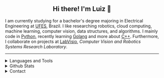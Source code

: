 <h2 align="center">Hi there! I'm Luiz 👋 </h1>

I am currently studying for a bachelor's degree majoring in Electrical Engineering at [UFES](https://www.ufes.br/), Brazil. I like researching robotics, cloud computing, machine learning, computer vision, data structures, and algorithms. I mainly code in [Python](https://www.python.org/), recently learning [Golang](https://go.dev/) and more about [C++](https://isocpp.org/). Furthermore, I collaborate on projects at [LabVisio](https://visio.ufes.br/), *Computer Vision and Robotics Systems Research Laboratory*.

---
<details>
    <summary> Languages and Tools </summary>
    <br>
        <p align="center">
            <a href="https://www.python.org/">
                <img src="https://cdn.jsdelivr.net/gh/devicons/devicon/icons/python/python-original.svg" alt="Python" height="40" width="40" />
            </a>
            <a href="https://www.gnu.org/software/gnu-c-manual/">
                <img src="https://cdn.jsdelivr.net/gh/devicons/devicon/icons/c/c-original.svg" alt="C" height="40" width="40" />
            </a>
            <a href="https://isocpp.org/">
                <img src="https://cdn.jsdelivr.net/gh/devicons/devicon/icons/cplusplus/cplusplus-original.svg" alt="Cpp" height="40" width="40" />
            </a>
            <a href="https://www.mathworks.com/products/matlab.html">
                <img src="https://cdn.jsdelivr.net/gh/devicons/devicon/icons/matlab/matlab-original.svg" alt="Matlab" height="40" width="40" />
            </a>
            <a href="https://www.markdownguide.org/">
                <img src="https://cdn.jsdelivr.net/gh/devicons/devicon/icons/markdown/markdown-original.svg" alt="Markdown" height="40" width="40" />
            </a>
            <a href="https://git-scm.com/">
                <img src="https://cdn.jsdelivr.net/gh/devicons/devicon/icons/git/git-original.svg" alt="Git" height="40" width="40" />
            </a>
            <a href="https://github.com/">
                <img src="https://cdn.jsdelivr.net/gh/devicons/devicon/icons/github/github-original.svg" alt="Github" height="40" width="40" />
            </a>
            <a href="https://www.vagrantup.com/">
                <img src="https://cdn.jsdelivr.net/gh/devicons/devicon/icons/vagrant/vagrant-original.svg" alt="Vagrant" height="40" width="40" />
            </a>
            <a href="https://www.docker.com/">
                <img src="https://cdn.jsdelivr.net/gh/devicons/devicon/icons/docker/docker-original.svg" alt="Docker" height="40" width="40" />
            </a>
            <a href="https://kubernetes.io/">
                <img src="https://cdn.jsdelivr.net/gh/devicons/devicon/icons/kubernetes/kubernetes-plain.svg" alt="Kubernetes" height="40" width="40" />
            </a>
            <a href="https://www.gnu.org/software/bash/">
                <img src="https://cdn.jsdelivr.net/gh/devicons/devicon/icons/bash/bash-original.svg" alt="Bash" height="40" width="40" />
            </a>
            <a href="https://www.ansible.com/">
                <img src="https://cdn.jsdelivr.net/gh/devicons/devicon/icons/ansible/ansible-original.svg" alt="Ansible" height="40" width="40" />
            </a>
            <a href="https://www.raspberrypi.com/">
                <img src="https://cdn.jsdelivr.net/gh/devicons/devicon/icons/raspberrypi/raspberrypi-original.svg" alt="Raspberry" height="40" width="40" />
            </a>
            <a href="https://www.arduino.cc/">
                <img src="https://cdn.jsdelivr.net/gh/devicons/devicon/icons/arduino/arduino-original.svg" alt="Arduino" height="40" width="40" />
            </a>
            <a href="https://flask.palletsprojects.com/en/2.1.x/">
                <img src="https://cdn.jsdelivr.net/gh/devicons/devicon/icons/flask/flask-original.svg" alt="Flask" height="40" width="40" />
            </a>
            <a href="https://fastapi.tiangolo.com/">
                <img src="https://cdn.jsdelivr.net/gh/devicons/devicon/icons/fastapi/fastapi-original.svg" alt="FastAPI" height="40" width="40" />
            </a>
            <a href="https://opencv.org/">
                <img src="https://cdn.jsdelivr.net/gh/devicons/devicon/icons/opencv/opencv-original.svg" alt="OpenCV" height="40" width="40" />
            </a>
            <a href="https://jupyter.org/">
                <img src="https://cdn.jsdelivr.net/gh/devicons/devicon/icons/jupyter/jupyter-original.svg" alt="Jupyter Notebooks" height="40" width="40" />
            </a>
            <a href="https://networkx.org/">
                <img src="https://cdn.jsdelivr.net/gh/devicons/devicon/icons/networkx/networkx-original.svg" alt="Networkx" height="40" width="40" />
            </a>
            <a href="https://numpy.org/">
                <img src="https://cdn.jsdelivr.net/gh/devicons/devicon/icons/numpy/numpy-original.svg" alt="Numpy" height="40" width="40" />
            </a>
            <a href="https://docs.pytest.org/en/7.1.x/">
                <img src="https://cdn.jsdelivr.net/gh/devicons/devicon/icons/pytest/pytest-original.svg" alt="Pytest" height="40" width="40" />
            </a>
            <a href="https://redis.com/">
                <img src="https://cdn.jsdelivr.net/gh/devicons/devicon/icons/redis/redis-original.svg" alt="Redis" height="40" width="40" />
            </a>
            <a href="https://www.vim.org/">
                <img src="https://cdn.jsdelivr.net/gh/devicons/devicon/icons/vim/vim-original.svg" alt="Vim" height="40" width="40" />
            </a>
            <a href="https://code.visualstudio.com/">
                <img src="https://cdn.jsdelivr.net/gh/devicons/devicon/icons/vscode/vscode-original.svg" alt="VSCode" height="40" width="40" />
            </a>
            <a href="https://www.linux.org/">
                <img src="https://cdn.jsdelivr.net/gh/devicons/devicon/icons/linux/linux-original.svg" alt="Linux" height="40" width="40" />
            </a>
            <a href="https://ubuntu.com/">
                <img src="https://cdn.jsdelivr.net/gh/devicons/devicon/icons/ubuntu/ubuntu-plain.svg" alt="Ubuntu" height="40" width="40" />
            </a>
            <a href="https://gohugo.io/">
                <img src="https://cdn.jsdelivr.net/gh/devicons/devicon/icons/hugo/hugo-original.svg" alt="Hugo" height="40" width="40" />
            </a>
            <a href="https://www.latex-project.org/">
                <img src="https://cdn.jsdelivr.net/gh/devicons/devicon/icons/latex/latex-original.svg" alt="LaTex" height="40" width="40" />
            </a>
        </p>
    <br>
</details>

<details>
    <summary> Github Stats </summary>
    <br>
        <p align="center">
            <a href="https://github.com/luizcarloscf">
                <img alt="luizcarloscf's Github Stats" src="https://github-readme-stats.vercel.app/api?username=luizcarloscf&theme=github_dark&show_icons=true&line_height=27&count_private=true" height="180em" />
            </a>
            <a href="https://github.com/luizcarloscf">
                <img alt="luizcarloscf's Github Top Languages" src="https://github-readme-stats.vercel.app/api/top-langs/?username=luizcarloscf&layout=compact&theme=github_dark&show_icons=true&line_height=27" height="180em"  />
            </a>
        </p>
    <br>
</details>

<details>
    <summary> Contact </summary>
    <br>
        <p align="center">
            <a href="mailto:luizcarloscosmifilho@gmail.com">
                <img src="https://img.shields.io/badge/Gmail-D14836?style=for-the-badge&logo=gmail&logoColor=white" alt="Mail"/>
            </a>
            <a href="https://dev.to/luizcarloscf">
                <img src="https://img.shields.io/badge/dev.to-0A0A0A?style=for-the-badge&logo=devdotto&logoColor=white" alt="Dev"/>
            </a>
            <a href="https://www.linkedin.com/in/luizcarloscf/">
                <img src="https://img.shields.io/badge/LinkedIn-0077B5?style=for-the-badge&logo=linkedin&logoColor=white" alt="linkedin"/>
            </a>
        </p>
    <br>
</details>
